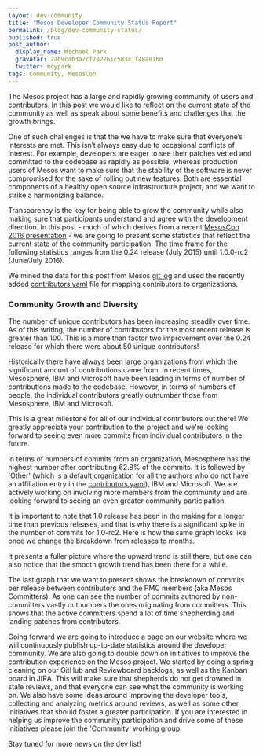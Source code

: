 ```yaml
---
layout: dev-community
title: "Mesos Developer Community Status Report"
permalink: /blog/dev-community-status/
published: true
post_author:
  display_name: Michael Park
  gravatar: 2ab9cab3a7cf782261c583c1f48a81b0
  twitter: mcypark
tags: Community, MesosCon
---
```


The Mesos project has a large and rapidly growing community of users and contributors.
In this post we would like to reflect on the current state
of the community as well as speak about some benefits and challenges that the
growth brings.

One of such challenges is that the we have to make sure that everyone’s interests
are met. This isn’t always easy due to occasional conflicts of interest. For example,
developers are eager to see their patches vetted and committed to the codebase as
rapidly as possible, whereas production users of Mesos want to make sure that the stability of the software is never
compromised for the sake of rolling out new features. Both are essential components
of a healthy open source infrastructure project, and we want to strike a harmonizing
balance.

Transparency is the key for being able to grow the community while also making
sure that participants understand and agree with the development direction. In
this post - much of which derives from a recent [MesosCon 2016 presentation] -
we are going to present some statistics that reflect the current state of the
community participation. The time frame for the following statistics ranges from
the 0.24 release (July 2015) until 1.0.0-rc2 (June/July 2016).

We mined the data for this post from Mesos [git log](https://git1-us-west.apache.org/repos/asf?p=mesos.git;a=tree;f=docs;h=b8c6cfa978ea6986fa7e9181f209448f4984a3ab;hb=9c8bfa9b1bfe52fa6b44aaf883333311bdde5519) and used the recently added
[contributors.yaml](https://git1-us-west.apache.org/repos/asf?p=mesos.git;a=blob;f=docs/contributors.yaml;h=e17fed49ea358837eb33827dc3aceea9cd69c1b3;hb=9c8bfa9b1bfe52fa6b44aaf883333311bdde5519) file for mapping contributors to organizations.

### Community Growth and Diversity
<div id="number_of_contributors_and_committers_per_release"></div>

The number of unique contributors has been increasing steadily over time. As of
this writing, the number of contributors for the most recent release is greater
than 100. This is a more than factor two improvement over the 0.24 release for
which there were about 50 unique contributors!

Historically there have always been large organizations from which the significant
amount of contributions came from. In recent times, Mesosphere, IBM and Microsoft have
been leading in terms of number of contributions made to the codebase. However,
in terms of numbers of people, the individual contributors greatly outnumber those
from Mesosphere, IBM and Microsoft.

This is a great milestone for all of our individual contributors out there!
We greatly appreciate your contribution to the project and we're looking forward
to seeing even more commits from individual contributors in the future.

<div id="commit_breakdown_by_organizations_and_releases"></div>

In terms of numbers of commits from an organization, Mesosphere has the highest number after
contributing 62.8% of the commits. It is followed by 'Other' (which is a default organization
for all the authors who do not have an affiliation entry in the [contributors.yaml](https://git1-us-west.apache.org/repos/asf?p=mesos.git;a=blob;f=docs/contributors.yaml;h=e17fed49ea358837eb33827dc3aceea9cd69c1b3;hb=9c8bfa9b1bfe52fa6b44aaf883333311bdde5519)), IBM and Microsoft. We are actively working on involving more members from the community
and are looking forward to seeing an even greater community participation.

It is important to note that 1.0 release has been in the making for a longer time
than previous releases, and that is why there is a significant spike in the number of
commits for 1.0-rc2.
Here is how the same graph looks like once we change the breakdown from releases to months.

<div id="commit_breakdown_by_organizations_and_months"></div>

It presents a fuller picture where the upward trend is still there, but one can also notice
that the smooth growth trend has been there for a while.

The last graph that we want to present shows the breakdown of commits per release
between contributors and the PMC members (aka Mesos Committers). As one can see
the number of commits authored by non-committers vastly outnumbers the ones originating
from committers. This shows that the active committers spend a lot of time shepherding
and landing patches from contributors.

<div id="commit_breakdown_by_contributors_and_committers"></div>

Going forward we are going to introduce a page on our website where we will continuously
publish up-to-date statistics around the developer community. We are also going to double
down on initiatives to improve the contribution experience on the Mesos project. We
started by doing a spring cleaning on our GitHub and Reviewboard backlogs, as well as the Kanban
board in JIRA. This will make sure that shepherds do not get drowned in stale reviews, and that
everyone can see what the community is working on. We also have some ideas around improving the
developer tools, collecting and analyzing metrics around reviews, as well as some other initiatives
that should foster a greater participation. If you are interested in helping us improve the
community participation and drive some of these initiatives please join the 'Community' working group.

Stay tuned for more news on the dev list!

[MesosCon 2016 presentation]: https://www.youtube.com/watch?list=PLGeM09tlguZQVL7ZsfNMffX9h1rGNVqnC&v=SnPmU61fVjQ
